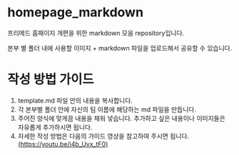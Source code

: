 
# homepage_markdown
프리메드 홈패이지 개편을 위한 markdown 모음 repository입니다.

본부 별 폴더 내에
사용할 이미지 + markdown 파일을 업로드해서 공유할 수 있습니다.

# 작성 방법 가이드
1. template.md 파일 안의 내용을 복사합니다.
2. 각 본부별 폴더 안에 자신의 팀 이름에 해당하는 md 파일을 만듭니다.
3. 주어진 양식에 맞게끔 내용을 채워 넣습니다. 추가하고 싶은 내용이나 이미지들은 자유롭게 추가하시면 됩니다.
4. 자세한 작성 방법은 다음의 가이드 영상을 참고하여 주시면 됩니다. [(https://youtu.be/i4b_Uvx_tF0)](https://youtu.be/i4b_Uvx_tF0)
